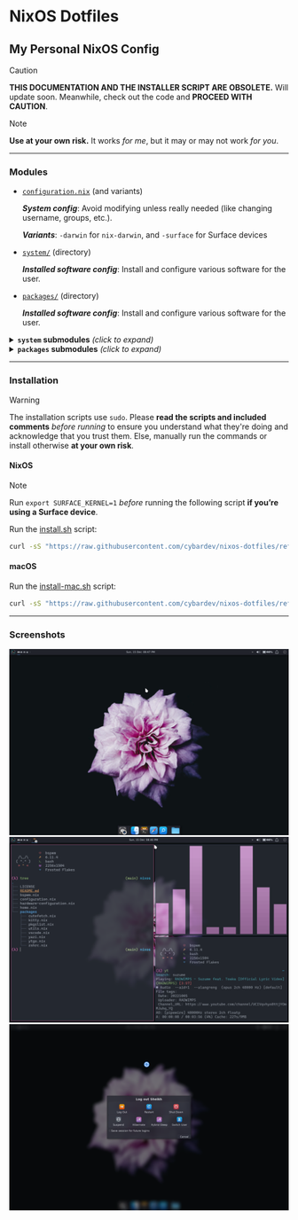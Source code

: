 # NixOS Dotfiles

## My Personal NixOS Config

> [!CAUTION]
> **THIS DOCUMENTATION AND THE INSTALLER SCRIPT ARE OBSOLETE.** Will update soon. Meanwhile, check out the code and **PROCEED WITH CAUTION**.

> [!NOTE]
> **Use at your own risk.** It works _for me_, but it may or may not work _for you_.

---

### Modules

- [`configuration.nix`](./configuration.nix) (and variants)

  _**System config**_: Avoid modifying unless really needed (like changing username, groups, etc.).

  _**Variants**_: `-darwin` for `nix-darwin`, and `-surface` for Surface devices

- [`system/`](./system/) (directory)

  _**Installed software config**_: Install and configure various software for the user.

- [`packages/`](./packages/) (directory)

  _**Installed software config**_: Install and configure various software for the user.

<details>

<summary><b><code>system</code> submodules</b> <i>(click to expand)</i></summary>

- [`packages/pkgslist.nix`](./packages/pkgslist.nix)

  _**List of packages to install**_: Software to install that need no further configuration.

</details>

<details>

<summary><b><code>packages</code> submodules</b> <i>(click to expand)</i></summary>

- [`packages/pkgslist.nix`](./packages/pkgslist.nix)

  _**List of packages to install**_: Software to install that need no further configuration.

</details>

---

### Installation

> [!WARNING]
> The installation scripts use `sudo`. Please **read the scripts and included comments** _before running_ to ensure you understand what they're doing and acknowledge that you trust them. Else, manually run the commands or install otherwise **at your own risk**.

#### NixOS

> [!NOTE]
> Run `export SURFACE_KERNEL=1` _before_ running the following script **if you’re using a Surface device**.

Run the [install.sh](./install.sh) script:

```sh
curl -sS "https://raw.githubusercontent.com/cybardev/nixos-dotfiles/refs/heads/main/install.sh" | bash -e
```

#### macOS

Run the [install-mac.sh](./install-mac.sh) script:

```sh
curl -sS "https://raw.githubusercontent.com/cybardev/nixos-dotfiles/refs/heads/main/install-mac.sh" | bash -e
```

---

### Screenshots

![NixOS Screenshot, showing desktop with flower background and XFCE panels](./images/screenshot_0.png "NixOS Screenshot 0")
![NixOS Screenshot, showing 3 windows of Kitty terminal in BSPWM](./images/screenshot_1.png "NixOS Screenshot 1")
![NixOS Screenshot, showing logoff dialog](./images/screenshot_2.png "NixOS Screenshot 2")
